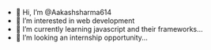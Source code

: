 - 👋 Hi, I’m @Aakashsharma614
- 👀 I’m interested in web development
- 🌱 I’m currently learning javascript and their frameworks...
- 💞️ I’m looking an internship opportunity...



